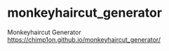 # monkeyhaircut_generator
Monkeyhaircut Generator
https://chimp1on.github.io/monkeyhaircut_generator/
